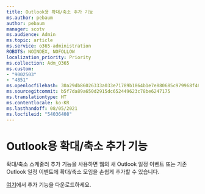 ```yaml
---
title: Outlook용 확대/축소 추가 기능
ms.author: pebaum
author: pebaum
manager: scotv
ms.audience: Admin
ms.topic: article
ms.service: o365-administration
ROBOTS: NOINDEX, NOFOLLOW
localization_priority: Priority
ms.collection: Adm_O365
ms.custom:
- "9002503"
- "4851"
ms.openlocfilehash: 30a29db86026333a033e71789b1864b1e7e880685c979968f467ef26f7fdc485
ms.sourcegitcommit: b5f7da89a650d2915dc652449623c78be6247175
ms.translationtype: HT
ms.contentlocale: ko-KR
ms.lasthandoff: 08/05/2021
ms.locfileid: "54036408"
---
```

# <a name="zoom-add-in-for-outlook"></a>Outlook용 확대/축소 추가 기능

확대/축소 스케줄러 추가 기능을 사용하면 웹의 새 Outlook 일정 이벤트 또는 기존 Outlook 일정 이벤트에 확대/축소 모임을 손쉽게 추가할 수 있습니다.

[여기](https://go.microsoft.com/fwlink/?linkid=2126413)에서 추가 기능을 다운로드하세요.
 